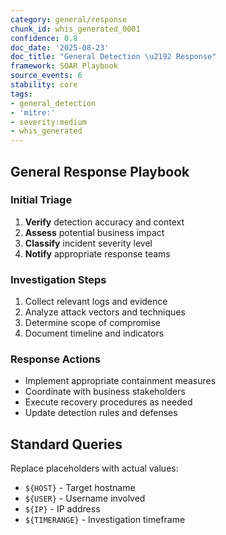 ```yaml
---
category: general/response
chunk_id: whis_generated_0001
confidence: 0.8
doc_date: '2025-08-23'
doc_title: "General Detection \u2192 Response"
framework: SOAR Playbook
source_events: 6
stability: core
tags:
- general_detection
- 'mitre:'
- severity:medium
- whis_generated
---
```


## General Response Playbook

### Initial Triage
1. **Verify** detection accuracy and context
2. **Assess** potential business impact
3. **Classify** incident severity level
4. **Notify** appropriate response teams

### Investigation Steps
1. Collect relevant logs and evidence
2. Analyze attack vectors and techniques
3. Determine scope of compromise
4. Document timeline and indicators

### Response Actions
- Implement appropriate containment measures
- Coordinate with business stakeholders  
- Execute recovery procedures as needed
- Update detection rules and defenses

## Standard Queries

Replace placeholders with actual values:
- `${HOST}` - Target hostname
- `${USER}` - Username involved  
- `${IP}` - IP address
- `${TIMERANGE}` - Investigation timeframe